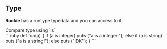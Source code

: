 Type
----

__Rookie__ has a runtype typedata and you can access to it.

<div class="example">
Compare type using `is`
</div>
```ruby
def foo(a) {
    if (a is integer) 
       puts ("a is a integer!");
    else if (a is string)
       puts ("a is a string!");
    else
       puts ("IDK");
}
```
